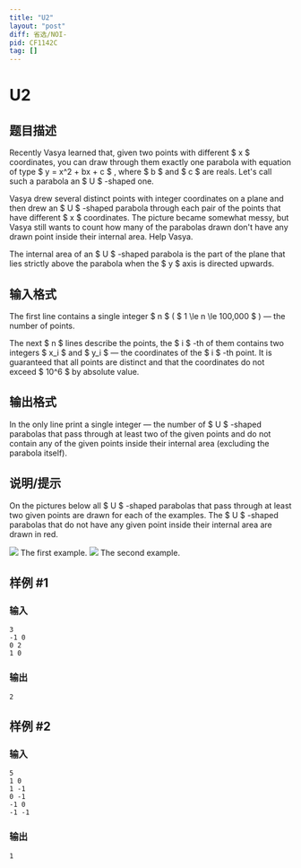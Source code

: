 ```yaml
---
title: "U2"
layout: "post"
diff: 省选/NOI-
pid: CF1142C
tag: []
---
```


# U2

## 题目描述

Recently Vasya learned that, given two points with different $ x $ coordinates, you can draw through them exactly one parabola with equation of type $ y = x^2 + bx + c $ , where $ b $ and $ c $ are reals. Let's call such a parabola an $ U $ -shaped one.

Vasya drew several distinct points with integer coordinates on a plane and then drew an $ U $ -shaped parabola through each pair of the points that have different $ x $ coordinates. The picture became somewhat messy, but Vasya still wants to count how many of the parabolas drawn don't have any drawn point inside their internal area. Help Vasya.

The internal area of an $ U $ -shaped parabola is the part of the plane that lies strictly above the parabola when the $ y $ axis is directed upwards.

## 输入格式

The first line contains a single integer $ n $ ( $ 1 \le n \le 100\,000 $ ) — the number of points.

The next $ n $ lines describe the points, the $ i $ -th of them contains two integers $ x_i $ and $ y_i $ — the coordinates of the $ i $ -th point. It is guaranteed that all points are distinct and that the coordinates do not exceed $ 10^6 $ by absolute value.

## 输出格式

In the only line print a single integer — the number of $ U $ -shaped parabolas that pass through at least two of the given points and do not contain any of the given points inside their internal area (excluding the parabola itself).

## 说明/提示

On the pictures below all $ U $ -shaped parabolas that pass through at least two given points are drawn for each of the examples. The $ U $ -shaped parabolas that do not have any given point inside their internal area are drawn in red.

 ![](https://cdn.luogu.com.cn/upload/vjudge_pic/CF1142C/eadb71d19e8e309ba0ad701fc60e7f0770012190.png) The first example.  ![](https://cdn.luogu.com.cn/upload/vjudge_pic/CF1142C/5f00543752befa1384c1835429988fa66192c6e3.png) The second example.

## 样例 #1

### 输入

```
3
-1 0
0 2
1 0

```

### 输出

```
2

```

## 样例 #2

### 输入

```
5
1 0
1 -1
0 -1
-1 0
-1 -1

```

### 输出

```
1

```


